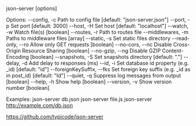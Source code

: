 json-server [options] <source>

Options:
--config, -c Path to config file [default: "json-server.json"]
--port, -p Set port [default: 3000]
--host, -H Set host [default: "localhost"]
--watch, -w Watch file(s) [boolean]
--routes, -r Path to routes file
--middlewares, -m Paths to middleware files [array]
--static, -s Set static files directory
--read-only, --ro Allow only GET requests [boolean]
--no-cors, --nc Disable Cross-Origin Resource Sharing [boolean]
--no-gzip, --ng Disable GZIP Content-Encoding [boolean]
--snapshots, -S Set snapshots directory [default: "."]
--delay, -d Add delay to responses (ms)
--id, -i Set database id property (e.g. \_id) [default: "id"]
--foreignKeySuffix, --fks Set foreign key suffix (e.g. \_id as in post_id)
[default: "Id"]
--quiet, -q Suppress log messages from output [boolean]
--help, -h Show help [boolean]
--version, -v Show version number [boolean]

Examples:
json-server db.json
json-server file.js
json-server http://example.com/db.json

https://github.com/typicode/json-server
